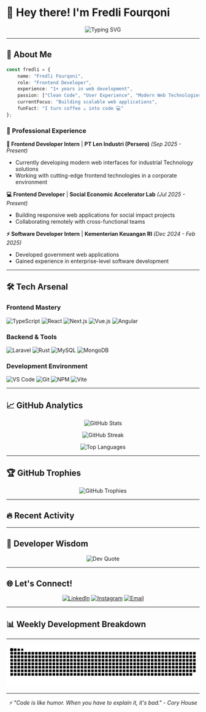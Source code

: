 # 🚀 Hey there! I'm Fredli Fourqoni

<div align="center">
  <img src="https://readme-typing-svg.herokuapp.com?font=Fira+Code&weight=600&size=28&pause=1000&color=6366F1&center=true&vCenter=true&width=600&lines=Frontend+Developer+%7C+Indonesia;Building+Amazing+Web+Experiences;Always+Learning+New+Technologies" alt="Typing SVG" />
</div>

---

## 🎯 About Me

```typescript
const fredli = {
    name: "Fredli Fourqoni",
    role: "Frontend Developer",
    experience: "1+ years in web development",
    passion: ["Clean Code", "User Experience", "Modern Web Technologies"],
    currentFocus: "Building scalable web applications",
    funFact: "I turn coffee ☕ into code 💻"
};
```

### 💼 Professional Experience

**🚀 Frontend Developer Intern** | **PT Len Industri (Persero)** *(Sep 2025 - Present)*
- Currently developing modern web interfaces for industrial Technology solutions
- Working with cutting-edge frontend technologies in a corporate environment

**💻 Frontend Developer** | **Social Economic Accelerator Lab** *(Jul 2025 - Present)*
- Building responsive web applications for social impact projects
- Collaborating remotely with cross-functional teams

**⚡ Software Developer Intern** | **Kementerian Keuangan RI** *(Dec 2024 - Feb 2025)*
- Developed government web applications 
- Gained experience in enterprise-level software development
  
---

## 🛠️ Tech Arsenal

### Frontend Mastery
![TypeScript](https://img.shields.io/badge/TypeScript-007ACC?style=for-the-badge&logo=typescript&logoColor=white)
![React](https://img.shields.io/badge/React-20232A?style=for-the-badge&logo=react&logoColor=61DAFB)
![Next.js](https://img.shields.io/badge/Next.js-000000?style=for-the-badge&logo=next.js&logoColor=white)
![Vue.js](https://img.shields.io/badge/Vue.js-35495E?style=for-the-badge&logo=vue.js&logoColor=4FC08D)
![Angular](https://img.shields.io/badge/Angular-DD0031?style=for-the-badge&logo=angular&logoColor=white)

### Backend & Tools
![Laravel](https://img.shields.io/badge/Laravel-FF2D20?style=for-the-badge&logo=laravel&logoColor=white)
![Rust](https://img.shields.io/badge/Rust-000000?style=for-the-badge&logo=rust&logoColor=white)
![MySQL](https://img.shields.io/badge/MySQL-4479A1?style=for-the-badge&logo=mysql&logoColor=white)
![MongoDB](https://img.shields.io/badge/MongoDB-4EA94B?style=for-the-badge&logo=mongodb&logoColor=white)

### Development Environment
![VS Code](https://img.shields.io/badge/VS%20Code-0078D4?style=for-the-badge&logo=visual%20studio%20code&logoColor=white)
![Git](https://img.shields.io/badge/Git-F05032?style=for-the-badge&logo=git&logoColor=white)
![NPM](https://img.shields.io/badge/NPM-CB3837?style=for-the-badge&logo=npm&logoColor=white)
![Vite](https://img.shields.io/badge/Vite-646CFF?style=for-the-badge&logo=vite&logoColor=white)

---

## 📈 GitHub Analytics

<div align="center">
  
  ![GitHub Stats](https://github-readme-stats.vercel.app/api?username=fredli4qooni&theme=tokyonight&hide_border=true&include_all_commits=true&count_private=true&show_icons=true)
  
  ![GitHub Streak](https://nirzak-streak-stats.vercel.app/?user=fredli4qooni&theme=tokyonight&hide_border=true)
  
  ![Top Languages](https://github-readme-stats.vercel.app/api/top-langs/?username=fredli4qooni&theme=tokyonight&hide_border=true&include_all_commits=true&count_private=true&layout=compact&card_width=400)

</div>

---

## 🏆 GitHub Trophies
<div align="center">
  
  ![GitHub Trophies](https://github-profile-trophy.vercel.app/?username=fredli4qooni&theme=tokyonight&no-frame=true&no-bg=false&margin-w=4)
  
</div>

---

## 🔥 Recent Activity

<!--START_SECTION:activity-->
<!--END_SECTION:activity-->

---

## 💭 Developer Wisdom

<div align="center">
  
  ![Dev Quote](https://quotes-github-readme.vercel.app/api?type=horizontal&theme=tokyonight)
  
</div>

---

## 🌐 Let's Connect!

<div align="center">
  
  [![LinkedIn](https://img.shields.io/badge/LinkedIn-0077B5?style=for-the-badge&logo=linkedin&logoColor=white)](https://linkedin.com/in/fredli-fourqoni)
  [![Instagram](https://img.shields.io/badge/Instagram-E4405F?style=for-the-badge&logo=instagram&logoColor=white)](https://instagram.com/fredli4qoni)
  [![Email](https://img.shields.io/badge/Email-D14836?style=for-the-badge&logo=gmail&logoColor=white)](mailto:fredlifourqoni9@gmail.com)
  
</div>

---

## 📊 Weekly Development Breakdown

<!--START_SECTION:waka-->
<!--END_SECTION:waka-->

---

<div align="center">
  
  ![Wave](https://raw.githubusercontent.com/platane/snk/output/github-contribution-grid-snake-dark.svg)
    
</div>

---

<div align="center">
  <i>⚡ "Code is like humor. When you have to explain it, it's bad." - Cory House</i>
</div>
